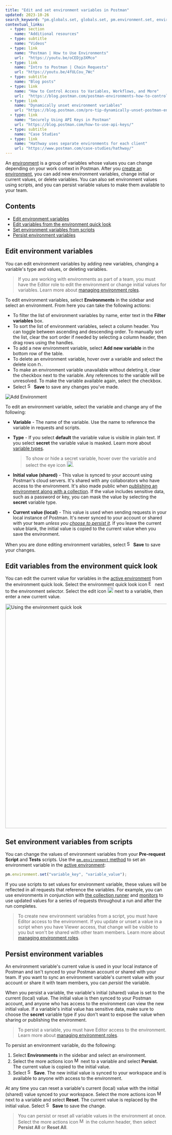 ```yaml
---
title: "Edit and set environment variables in Postman"
updated: 2023-10-26
search_keyword: "pm.globals.set, globals.set, pm.environment.set, environment.set, pm.variables.get, variables.get, pm.globals.get, globals.get, pm.environment.get, environment.get"
contextual_links:
  - type: section
    name: "Additional resources"
  - type: subtitle
    name: "Videos"
  - type: link
    name: "Postman | How to Use Environments"
    url:  "https://youtu.be/oCEDjp3XMco"
  - type: link
    name: "Intro to Postman | Chain Requests"
    url: "https://youtu.be/4fULCou_7Wc"
  - type: subtitle
    name: "Blog posts"
  - type: link
    name: "How to Control Access to Variables, Workflows, and More"
    url:  "https://blog.postman.com/postman-environments-how-to-control-access-to-variables-workflows-and-more/"
  - type: link
    name: "Dynamically unset environment variables"
    url: "https://blog.postman.com/pro-tip-dynamically-unset-postman-environment-variables/"
  - type: link
    name: "Securely Using API Keys in Postman"
    url: "https://blog.postman.com/how-to-use-api-keys/"
  - type: subtitle
    name: "Case Studies"
  - type: link
    name: "Hathway uses separate environments for each client"
    url: "https://www.postman.com/case-studies/hathway/"
---
```


An [environment](/docs/sending-requests/environments/managing-environments/) is a group of variables whose values you can change depending on your work context in Postman. After you [create an environment](/docs/sending-requests/environments/managing-environments/#create-an-environment), you can add new environment variables, change initial or current values, or delete variables. You can also set environment values using scripts, and you can persist variable values to make them available to your team.

## Contents

* [Edit environment variables](#edit-environment-variables)
* [Edit variables from the environment quick look](#edit-variables-from-the-environment-quick-look)
* [Set environment variables from scripts](#set-environment-variables-from-scripts)
* [Persist environment variables](#persist-environment-variables)

## Edit environment variables

You can edit environment variables by adding new variables, changing a variable's type and values, or deleting variables.

> If you are working with environments as part of a team, you must have the Editor role to edit the environment or change initial values for variables. Learn more about [managing environment roles](/docs/sending-requests/environments/team-environments/#manage-environment-roles).

To edit environment variables, select **Environments** in the sidebar and select an environment. From here you can take the following actions:

* To filter the list of environment variables by name, enter text in the **Filter variables** box.
* To sort the list of environment variables, select a column header. You can toggle between ascending and descending order. To manually sort the list, clear the sort order if needed by selecting a column header, then drag rows using the handles.
* To add a new environment variable, select **Add new variable** in the bottom row of the table.
* To delete an environment variable, hover over a variable and select the delete icon <img alt="Delete icon" src="https://assets.postman.com/postman-docs/icon-delete-v9.jpg#icon" width="12px">.
* To make an environment variable unavailable without deleting it, clear the checkbox next to the variable. Any references to the variable will be unresolved. To make the variable available again, select the checkbox.
* Select <img alt="Save icon" src="https://assets.postman.com/postman-docs/icon-save.jpg#icon" width="16px"> **Save** to save any changes you've made.

![Add Environment](https://assets.postman.com/postman-docs/v10/environment-editor-v10-18.jpg)

To edit an environment variable, select the variable and change any of the following:

* **Variable** - The name of the variable. Use the name to reference the variable in requests and scripts.
* **Type** - If you select **default** the variable value is visible in plain text. If you select **secret** the variable value is masked. Learn more about [variable types](/docs/sending-requests/variables/#variable-types).

    > To show or hide a secret variable, hover over the variable and select the eye icon <img alt="Unmask variable icon" src="https://assets.postman.com/postman-docs/icon-eye-crossed-out.jpg#icon" width="18px">.

* **Initial value (shared)** - This value is synced to your account using Postman's cloud servers. It's shared with any collaborators who have access to the environment. It's also made public when [publishing an environment along with a collection](/docs/publishing-your-api/publishing-your-docs/). If the value includes sensitive data, such as a password or key, you can mask the value by selecting the **secret** variable type.
* **Current value (local)** - This value is used when sending requests in your local instance of Postman. It's never synced to your account or shared with your team _unless you [choose to persist it](#persist-environment-variables)_. If you leave the current value blank, the initial value is copied to the current value when you save the environment.

When you are done editing environment variables, select <img alt="Save icon" src="https://assets.postman.com/postman-docs/icon-save.jpg#icon" width="16px"> **Save** to save your changes.

## Edit variables from the environment quick look

You can edit the current value for variables in the [active environment](/docs/sending-requests/environments/managing-environments/#switch-between-environments) from the environment quick look. Select the environment quick look icon <img alt="Environment quick look icon" src="https://assets.postman.com/postman-docs/icon-environment-quick-look.jpg#icon" width="16px"> next to the environment selector. Select the edit icon <img alt="Edit icon" src="https://assets.postman.com/postman-docs/documentation-edit-icon-v8-10.jpg#icon" width="18px"> next to a variable, then enter a new current value.

<img alt="Using the environment quick look" src="https://assets.postman.com/postman-docs/v10/environment-quick-look-edit-v10.jpg" width="700px"/>

## Set environment variables from scripts

You can change the values of environment variables from your **Pre-request Script** and **Tests** scripts. Use the [`pm.environment` method](/docs/writing-scripts/script-references/postman-sandbox-api-reference/#using-environment-variables-in-scripts) to set an environment variable in the [active environment](/docs/sending-requests/environments/managing-environments/#switch-between-environments):

```js
pm.environment.set("variable_key", "variable_value");
```

If you use scripts to set values for environment variable, these values will be reflected in all requests that reference the variables. For example, you can use environments in conjunction with [the collection runner](/docs/collections/running-collections/intro-to-collection-runs/) and [monitors](/docs/monitoring-your-api/intro-monitors/) to use updated values for a series of requests throughout a run and after the run completes.

> To create new environment variables from a script, you must have Editor access to the environment. If you update or unset a value in a script when you have Viewer access, that change will be visible to you but won't be shared with other team members. Learn more about [managing environment roles](/docs/sending-requests/environments/team-environments/#manage-environment-roles).

## Persist environment variables

An environment variable's current value is used in your local instance of Postman and isn't synced to your Postman account or shared with your team. If you want to sync an environment variable's current value with your account or share it with team members, you can _persist_ the variable.

When you persist a variable, the variable's initial (shared) value is set to the current (local) value. The initial value is then synced to your Postman account, and anyone who has access to the environment can view the new initial value. If a variable's initial value has sensitive data, make sure to choose the **secret** variable type if you don't want to expose the value when sharing or publishing the environment.

> To persist a variable, you must have Editor access to the environment. Learn more about [managing environment roles](/docs/sending-requests/environments/team-environments/#manage-environment-roles).

To persist an environment variable, do the following:

1. Select **Environments** in the sidebar and select an environment.
1. Select the more actions icon <img alt="More actions icon" src="https://assets.postman.com/postman-docs/icon-more-actions-v9.jpg#icon" width="16px"> next to a variable and select **Persist**. The current value is copied to the initial value.
1. Select <img alt="Save icon" src="https://assets.postman.com/postman-docs/icon-save.jpg#icon" width="16px"> **Save**. The new initial value is synced to your workspace and is available to anyone with access to the environment.

At any time you can reset a variable's current (local) value with the initial (shared) value synced to your workspace. Select the more actions icon <img alt="More actions icon" src="https://assets.postman.com/postman-docs/icon-more-actions-v9.jpg#icon" width="16px"> next to a variable and select **Reset**. The current value is replaced by the initial value. Select <img alt="Save icon" src="https://assets.postman.com/postman-docs/icon-save.jpg#icon" width="16px"> **Save** to save the change.

> You can persist or reset all variable values in the environment at once. Select the more actions icon <img alt="More actions icon" src="https://assets.postman.com/postman-docs/icon-more-actions-v9.jpg#icon" width="16px"> in the column header, then select **Persist All** or **Reset All**.

